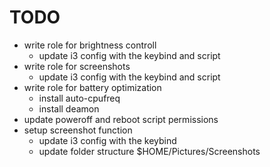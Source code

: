 # TODO
- write role for brightness controll 
  -  update i3 config with the keybind and script
- write role for screenshots
  - update i3 config with the keybind and script
- write role for battery optimization 
  - install auto-cpufreq
  - install deamon
- update poweroff and reboot script permissions
- setup screenshot function
  - update i3 config with the keybind 
  - update folder structure $HOME/Pictures/Screenshots
